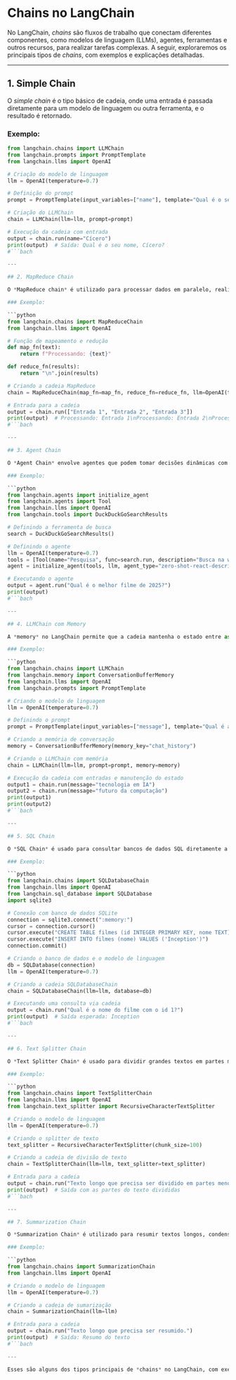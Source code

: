 # Chains no LangChain

No LangChain, *chains* são fluxos de trabalho que conectam diferentes componentes, como modelos de linguagem (LLMs), agentes, ferramentas e outros recursos, para realizar tarefas complexas. A seguir, exploraremos os principais tipos de *chains*, com exemplos e explicações detalhadas.

---

## 1. Simple Chain

O *simple chain* é o tipo básico de cadeia, onde uma entrada é passada diretamente para um modelo de linguagem ou outra ferramenta, e o resultado é retornado.

### Exemplo:

```python
from langchain.chains import LLMChain
from langchain.prompts import PromptTemplate
from langchain.llms import OpenAI

# Criação do modelo de linguagem
llm = OpenAI(temperature=0.7)

# Definição do prompt
prompt = PromptTemplate(input_variables=["name"], template="Qual é o seu nome, {name}?")

# Criação do LLMChain
chain = LLMChain(llm=llm, prompt=prompt)

# Execução da cadeia com entrada
output = chain.run(name="Cícero")
print(output)  # Saída: Qual é o seu nome, Cícero?
#```bach

---

## 2. MapReduce Chain

O *MapReduce chain* é utilizado para processar dados em paralelo, realizando um mapeamento das entradas e depois uma redução para combinar os resultados.

### Exemplo:

```python
from langchain.chains import MapReduceChain
from langchain.llms import OpenAI

# Função de mapeamento e redução
def map_fn(text):
    return f"Processando: {text}"

def reduce_fn(results):
    return "\n".join(results)

# Criando a cadeia MapReduce
chain = MapReduceChain(map_fn=map_fn, reduce_fn=reduce_fn, llm=OpenAI(temperature=0.7))

# Entrada para a cadeia
output = chain.run(["Entrada 1", "Entrada 2", "Entrada 3"])
print(output)  # Processando: Entrada 1\nProcessando: Entrada 2\nProcessando: Entrada 3
#```bach

---

## 3. Agent Chain

O *Agent Chain* envolve agentes que podem tomar decisões dinâmicas com base nas entradas e interagir com ferramentas externas ou dados. Este é um tipo de cadeia flexível e adaptável.

### Exemplo:

```python
from langchain.agents import initialize_agent
from langchain.agents import Tool
from langchain.llms import OpenAI
from langchain.tools import DuckDuckGoSearchResults

# Definindo a ferramenta de busca
search = DuckDuckGoSearchResults()

# Definindo o agente
llm = OpenAI(temperature=0.7)
tools = [Tool(name="Pesquisa", func=search.run, description="Busca na web")]
agent = initialize_agent(tools, llm, agent_type="zero-shot-react-description", verbose=True)

# Executando o agente
output = agent.run("Qual é o melhor filme de 2025?")
print(output)
#```bach

---

## 4. LLMChain com Memory

A *memory* no LangChain permite que a cadeia mantenha o estado entre as execuções, o que é útil para interações contínuas, como em chatbots ou assistentes virtuais.

### Exemplo:

```python
from langchain.chains import LLMChain
from langchain.memory import ConversationBufferMemory
from langchain.llms import OpenAI
from langchain.prompts import PromptTemplate

# Criando o modelo de linguagem
llm = OpenAI(temperature=0.7)

# Definindo o prompt
prompt = PromptTemplate(input_variables=["message"], template="Qual é a sua opinião sobre {message}?")

# Criando a memória de conversação
memory = ConversationBufferMemory(memory_key="chat_history")

# Criando o LLMChain com memória
chain = LLMChain(llm=llm, prompt=prompt, memory=memory)

# Execução da cadeia com entradas e manutenção do estado
output1 = chain.run(message="tecnologia em IA")
output2 = chain.run(message="futuro da computação")
print(output1)
print(output2)
#```bach

---

## 5. SQL Chain

O *SQL Chain* é usado para consultar bancos de dados SQL diretamente a partir do modelo de linguagem, tornando mais fácil interagir com dados estruturados.

### Exemplo:

```python
from langchain.chains import SQLDatabaseChain
from langchain.llms import OpenAI
from langchain.sql_database import SQLDatabase
import sqlite3

# Conexão com banco de dados SQLite
connection = sqlite3.connect(":memory:")
cursor = connection.cursor()
cursor.execute("CREATE TABLE filmes (id INTEGER PRIMARY KEY, nome TEXT)")
cursor.execute("INSERT INTO filmes (nome) VALUES ('Inception')")
connection.commit()

# Criando o banco de dados e o modelo de linguagem
db = SQLDatabase(connection)
llm = OpenAI(temperature=0.7)

# Criando a cadeia SQLDatabaseChain
chain = SQLDatabaseChain(llm=llm, database=db)

# Executando uma consulta via cadeia
output = chain.run("Qual é o nome do filme com o id 1?")
print(output)  # Saída esperada: Inception
#```bach

---

## 6. Text Splitter Chain

O *Text Splitter Chain* é usado para dividir grandes textos em partes menores, o que é útil quando se lida com textos muito grandes que precisam ser processados em partes.

### Exemplo:

```python
from langchain.chains import TextSplitterChain
from langchain.llms import OpenAI
from langchain.text_splitter import RecursiveCharacterTextSplitter

# Criando o modelo de linguagem
llm = OpenAI(temperature=0.7)

# Criando o splitter de texto
text_splitter = RecursiveCharacterTextSplitter(chunk_size=100)

# Criando a cadeia de divisão de texto
chain = TextSplitterChain(llm=llm, text_splitter=text_splitter)

# Entrada para a cadeia
output = chain.run("Texto longo que precisa ser dividido em partes menores.")
print(output)  # Saída com as partes do texto divididas
#```bach

---

## 7. Summarization Chain

O *Summarization Chain* é utilizado para resumir textos longos, condensando as informações mais importantes em um resumo conciso.

### Exemplo:

```python
from langchain.chains import SummarizationChain
from langchain.llms import OpenAI

# Criando o modelo de linguagem
llm = OpenAI(temperature=0.7)

# Criando a cadeia de sumarização
chain = SummarizationChain(llm=llm)

# Entrada para a cadeia
output = chain.run("Texto longo que precisa ser resumido.")
print(output)  # Saída: Resumo do texto
#```bach

---

Esses são alguns dos tipos principais de *chains* no LangChain, com exemplos e explicações que demonstram sua aplicação prática. Esses fluxos de trabalho oferecem a flexibilidade para combinar diferentes ferramentas, modelos e interações, permitindo a criação de soluções mais sofisticadas e adaptáveis.
